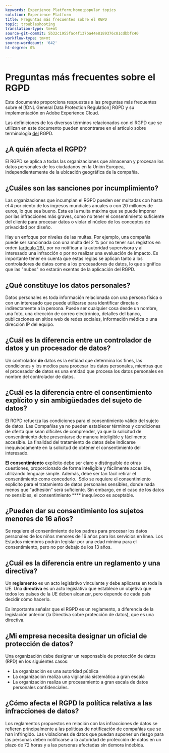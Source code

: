 ```yaml
---
keywords: Experience Platform;home;popular topics
solution: Experience Platform
title: Preguntas más frecuentes sobre el RGPD
topic: troubleshooting
translation-type: tm+mt
source-git-commit: 5b32c1955fac4f137ba44e8189376c81cdbbfc40
workflow-type: tm+mt
source-wordcount: '642'
ht-degree: 0%

---
```



# Preguntas más frecuentes sobre el RGPD

Este documento proporciona respuestas a las preguntas más frecuentes sobre el [!DNL General Data Protection Regulation] RGPD y su implementación en Adobe Experience Cloud.

Las definiciones de los diversos términos relacionados con el RGPD que se utilizan en este documento pueden encontrarse en el artículo sobre terminología [del](terminology.md) RGPD.

## ¿A quién afecta el RGPD?

El RGPD se aplica a todas las organizaciones que almacenan y procesan los datos personales de los ciudadanos en la Unión Europea, independientemente de la ubicación geográfica de la compañía.

## ¿Cuáles son las sanciones por incumplimiento?

Las organizaciones que incumplan el RGPD pueden ser multadas con hasta el 4 por ciento de los ingresos mundiales anuales o con 20 millones de euros, lo que sea bueno. Esta es la multa máxima que se puede imponer por las infracciones más graves, como no tener el consentimiento suficiente del cliente para procesar datos o violar el núcleo de los conceptos de privacidad por diseño.

Hay un enfoque por niveles de las multas. Por ejemplo, una compañía puede ser sancionada con una multa del 2 % por no tener sus registros en orden ([artículo 28](http://www.privacy-regulation.eu/en/article-28-processor-GDPR.htm)), por no notificar a la autoridad supervisora y al interesado una infracción o por no realizar una evaluación de impacto. Es importante tener en cuenta que estas reglas se aplican tanto a los controladores de datos como a los procesadores de datos, lo que significa que las &quot;nubes&quot; no estarán exentas de la aplicación del RGPD.

## ¿Qué constituye los datos personales?

Datos personales es toda información relacionada con una persona física o con un interesado que puede utilizarse para identificar directa o indirectamente a la persona. Puede ser cualquier cosa desde un nombre, una foto, una dirección de correo electrónico, detalles del banco, publicaciones en sitios web de redes sociales, información médica o una dirección IP del equipo.

## ¿Cuál es la diferencia entre un controlador de datos y un procesador de datos?

Un controlador **de** datos es la entidad que determina los fines, las condiciones y los medios para procesar los datos personales, mientras que el procesador **de** datos es una entidad que procesa los datos personales en nombre del controlador de datos.

## ¿Cuál es la diferencia entre el consentimiento explícito y sin ambigüedades del sujeto de datos?

El RGPD refuerza las condiciones para el consentimiento válido del sujeto de datos. Las Compañías ya no pueden establecer términos y condiciones de oferta que sean difíciles de comprender, ya que la solicitud de consentimiento debe presentarse de manera inteligible y fácilmente accesible. La finalidad del tratamiento de datos debe indicarse inequívocamente en la solicitud de obtener el consentimiento del interesado.

**El consentimiento** explícito debe ser claro y distinguible de otras cuestiones, proporcionado de forma inteligible y fácilmente accesible, utilizando lenguaje simple. Además, debe ser tan fácil retirar el consentimiento como concederlo. &#x200B; Sólo se requiere el consentimiento explícito para el tratamiento de datos personales sensibles, donde nada menos que &quot;adhesión&quot; será suficiente. Sin embargo, en el caso de los datos no sensibles, el consentimiento **** inequívoco es aceptable.

## ¿Pueden dar su consentimiento los sujetos menores de 16 años?

Se requiere el consentimiento de los padres para procesar los datos personales de los niños menores de 16 años para los servicios en línea. Los Estados miembros podrán legislar por una edad mínima para el consentimiento, pero no por debajo de los 13 años.

## ¿Cuál es la diferencia entre un reglamento y una directiva?

Un **reglamento** es un acto legislativo vinculante y debe aplicarse en toda la UE. Una **directiva** es un acto legislativo que establece un objetivo que todos los países de la UE deben alcanzar, pero depende de cada país decidir cómo hacerlo.

Es importante señalar que el RGPD es un reglamento, a diferencia de la legislación anterior (la Directiva sobre protección de datos), que es una directiva.

## ¿Mi empresa necesita designar un oficial de protección de datos?

Una organización debe designar un responsable de protección de datos (RPD) en los siguientes casos:

* La organización es una autoridad pública
* La organización realiza una vigilancia sistemática a gran escala
* La organización realiza un procesamiento a gran escala de datos personales confidenciales.

## ¿Cómo afecta el RGPD la política relativa a las infracciones de datos?

Los reglamentos propuestos en relación con las infracciones de datos se refieren principalmente a las políticas de notificación de compañías que se han infringido. Las violaciones de datos que puedan suponer un riesgo para las personas deben notificarse a la autoridad de protección de datos en un plazo de 72 horas y a las personas afectadas sin demora indebida.